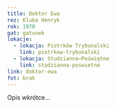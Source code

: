```yaml
---
title: Doktor Ewa
rez: Kluba Henryk
rok: 1970
gat: gatunek
lokacje:
  - lokacja: Piotrków Trybunalski
    link: piotrkow-trybunalski
  - lokacja: Studzianna–Poświętne
    link: studzianna-poswietne
link: doktor-ewa
fot: brak
---
```

Opis wkrótce…